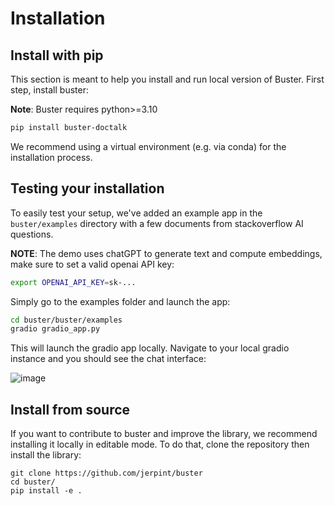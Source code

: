 # Installation

## Install with pip

This section is meant to help you install and run local version of Buster.
First step, install buster:

**Note**: Buster requires python>=3.10

```bash
pip install buster-doctalk
```

We recommend using a virtual environment (e.g. via conda) for the installation process.

## Testing your installation

To easily test your setup, we've added an example app in the `buster/examples` directory with a few documents from stackoverflow AI questions.


**NOTE**: The demo uses chatGPT to generate text and compute embeddings, make sure to set a valid openai API key:
```bash
export OPENAI_API_KEY=sk-...
```

Simply go to the examples folder and launch the app:

```bash
cd buster/buster/examples
gradio gradio_app.py
```

This will launch the gradio app locally. Navigate to your local gradio instance and you should see the chat interface:

![image](https://github.com/jerpint/buster/assets/18450628/1604a3a9-0bee-4cd2-a6ca-70e88ddc0b81)



## Install from source

If you want to contribute to buster and improve the library, we recommend installing it locally in editable mode. To do that, clone the repository then install the library:

    git clone https://github.com/jerpint/buster
    cd buster/
    pip install -e .

